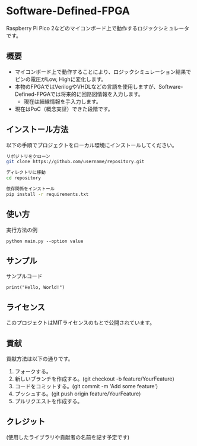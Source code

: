 # Software-Defined-FPGA
Raspberry Pi Pico 2などのマイコンボード上で動作するロジックシミュレータです。

## 概要

- マイコンボード上で動作することにより、ロジックシミュレーション結果でピンの電圧がLow, Highに変化します。
- 本物のFPGAではVerilogやVHDLなどの言語を使用しますが、Software-Defined-FPGAでは将来的に回路図情報を入力します。
  - 現在は結線情報を手入力します。
- 現在はPoC（概念実証）できた段階です。

## インストール方法

以下の手順でプロジェクトをローカル環境にインストールしてください。

```bash
リポジトリをクローン
git clone https://github.com/username/repository.git

ディレクトリに移動
cd repository

依存関係をインストール
pip install -r requirements.txt
```

## 使い方

実行方法の例

```
python main.py --option value
```

## サンプル

サンプルコード

```
print("Hello, World!")
```

## ライセンス

このプロジェクトはMITライセンスのもとで公開されています。

## 貢献

貢献方法は以下の通りです。

1. フォークする。
1. 新しいブランチを作成する。(git checkout -b feature/YourFeature)
1. コードをコミットする。(git commit -m 'Add some feature')
1. プッシュする。(git push origin feature/YourFeature)
1. プルリクエストを作成する。

## クレジット
(使用したライブラリや貢献者の名前を記す予定です)
